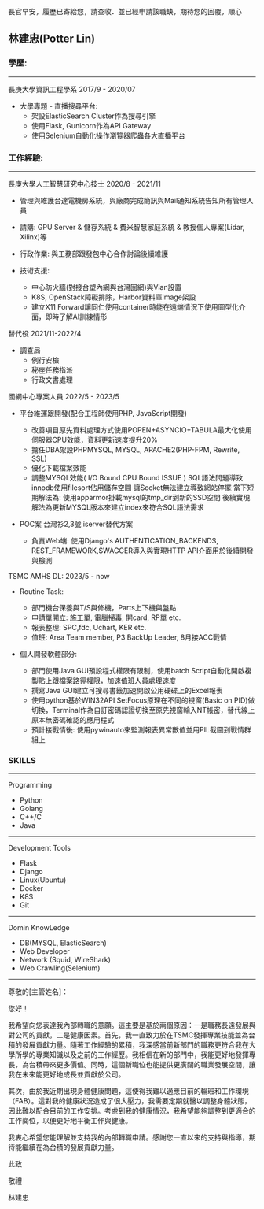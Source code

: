 長官早安，履歷已寄給您，請查收．並已經申請該職缺，期待您的回覆，順心
## 林建忠(Potter Lin)
### 學歷:

---
長庚大學資訊工程學系 2017/9 - 2020/07

* 大學專題 - 直播搜尋平台:
    * 架設ElasticSearch Cluster作為搜尋引擎 
    * 使用Flask, Gunicorn作為API Gateway
    * 使用Selenium自動化操作瀏覽器爬蟲各大直播平台

### 工作經驗:

---
長庚大學人工智慧研究中心技士 2020/8 - 2021/11

* 管理與維護台達電機房系統，與廠商完成簡訊與Mail通知系統告知所有管理人員
* 請購: GPU Server & 儲存系統 & 費米智慧家庭系統 & 教授個人專案(Lidar, Xilinx)等
* 行政作業: 與工務部跟發包中心合作討論後續維護

* 技術支援: 
    * 中心防火牆(對接台塑內網與台灣固網)與Vlan設置
    * K8S, OpenStack障礙排除，Harbor資料庫Image架設
    * 建立X11 Forward讓同仁使用container時能在遠端情況下使用圖型化介面，即時了解AI訓練情形


替代役 2021/11-2022/4 
* 調查局
    * 例行安檢
    * 秘座任務指派
    * 行政文書處理

國網中心專案人員 2022/5 - 2023/5

* 平台維運跟開發(配合工程師使用PHP, JavaScript開發) 
    * 改善項目原先資料處理方式使用POPEN+ASYNCIO+TABULA最大化使用伺服器CPU效能，資料更新速度提升20% 
    * 擔任DBA架設PHPMYSQL, MYSQL, APACHE2(PHP-FPM, Rewrite, SSL) 
    * 優化下載檔案效能
    * 調整MYSQL效能( I/O Bound  CPU Bound ISSUE )
        SQL語法問題導致innodb使用filesort佔用儲存空間
        讓Socket無法建立導致網站停擺
        當下短期解法為: 使用apparmor掛載mysql的tmp_dir到新的SSD空間
        後續實現解法為更新MYSQL版本來建立index來符合SQL語法需求

* POC案 台灣衫2,3號 iserver替代方案
    *  負責Web端: 使用Django's AUTHENTICATION_BACKENDS, REST_FRAMEWORK,SWAGGER導入與實現HTTP API介面用於後續開發與檢測

TSMC AMHS DL: 2023/5 - now 
* Routine Task:
    * 部門機台保養與T/S與修機，Parts上下機與盤點 
    * 申請單開立: 施工單, 電腦掃毒, 開card, RP單 etc. 
    * 報表整理: SPC,fdc, Uchart, KER etc. 
    * 值班: Area Team member, P3 BackUp Leader, 8月接ACC戰情

* 個人開發軟體部分: 
    * 部門使用Java GUI預設程式權限有限制，使用batch Script自動化開啟複製貼上跟檔案路徑權限，加速值班人員處理速度
    * 撰寫Java GUI建立可搜尋書籤加速開啟公用硬碟上的Excel報表 
    * 使用python基於WIN32API SetFocus原理在不同的視窗(Basic on PID)做切換，Terminal作為自訂密碼認證切換至原先視窗輸入NT帳密，替代線上原本無密碼確認的應用程式
    * 預計接戰情後: 使用pywinauto來監測報表異常數值並用PIL截圖到戰情群組上

### SKILLS

---
Programming
* Python
* Golang
* C++/C
* Java
---
Development Tools
* Flask
* Django
* Linux(Ubuntu)
* Docker
* K8S
* Git
---
Domin KnowLedge
* DB(MYSQL, ElasticSearch)
* Web Developer
* Network (Squid, WireShark)
* Web Crawling(Selenium)


---
尊敬的[主管姓名]：

您好！

我希望向您表達我內部轉職的意願。這主要是基於兩個原因：一是職務長遠發展與對公司的貢獻，二是健康因素。首先，我一直致力於在TSMC發揮專業技能並為台積的發展貢獻力量。隨著工作經驗的累積，我深感當前新部門的職務更符合我在大學所學的專業知識以及之前的工作經歷。我相信在新的部門中，我能更好地發揮專長，為台積帶來更多價值。同時，這個新職位也能提供更廣闊的職業發展空間，讓我在未來能更好地成長並貢獻於公司。

其次，由於我近期出現身體健康問題，這使得我難以適應目前的輪班和工作環境（FAB）。這對我的健康狀況造成了很大壓力，我需要定期就醫以調整身體狀態，因此難以配合目前的工作安排。考慮到我的健康情況，我希望能夠調整到更適合的工作崗位，以便更好地平衡工作與健康。

我衷心希望您能理解並支持我的內部轉職申請。感謝您一直以來的支持與指導，期待能繼續在為台積的發展貢獻力量。

此致

敬禮

林建忠
